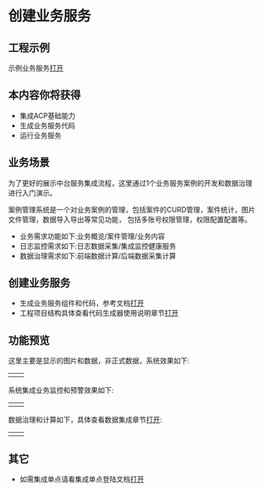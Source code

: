 # 创建业务服务

## 工程示例

示例业务服务[打开](https://gitee.com/alinesno-cloud/alinesno-demo-gateway-open/tree/master/demo-business-case)

## 本内容你将获得

- 集成ACP基础能力
- 生成业务服务代码
- 运行业务服务

## 业务场景

为了更好的展示中台服务集成流程，这里通过1个业务服务案例的开发和数据治理进行入门演示。

案例管理系统是一个对业务案例的管理，包括案件的CURD管理，案件统计，图片文件管理，数据导入导出等常见功能，
包括多账号权限管理，权限配置配置等。
- 业务需求功能如下:业务概览/案件管理/业务内容
- 日志监控需求如下:日志数据采集/集成监控健康服务
- 数据治理需求如下:前端数据计算/后端数据采集计算

## 创建业务服务

- 生成业务服务组件和代码，参考文档[打开](/technique/09_开发接入/02_生成代码.md)
- 工程项目结构具体查看代码生成器使用说明章节[打开](/technique/13_代码生成器/)

## 功能预览

这里主要是显示的图片和数据，非正式数据，系统效果如下:

<table>
    <tr>
        <td>
            <img :src="$withBase('/datacase/demo_00.png')"  >
        </td>
        <td>
            <img :src="$withBase('/datacase/demo_01.png')"  >
        </td>
    </tr>
</table>


系统集成业务监控和预警效果如下:

<table>
    <tr>
        <td>
            <img :src="$withBase('/datacase/monitor_01.png')"  >
        </td>
        <td>
            <img :src="$withBase('/datacase/monitor_02.png')"  >
        </td>
    </tr>
</table>

数据治理和计算如下，具体查看数据集成章节[打开](/firstlearn/19_业务数据抽取上报.md):

<table>
    <tr>
        <td>
            <img :src="$withBase('/datacase/dataMode_03.png')"  >
        </td>
        <td>
            <img :src="$withBase('/datacase/dataMode_04.png')"  >
        </td>
    </tr>
</table>

## 其它

- 如需集成单点请看集成单点登陆文档[打开](/technique/14_单点登陆/06_系统登陆配置.md)


